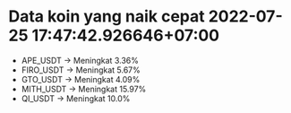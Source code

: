 # Data koin yang naik cepat 2022-07-25 17:47:42.926646+07:00

* APE_USDT -> Meningkat 3.36%
* FIRO_USDT -> Meningkat 5.67%
* GTO_USDT -> Meningkat 4.09%
* MITH_USDT -> Meningkat 15.97%
* QI_USDT -> Meningkat 10.0%
